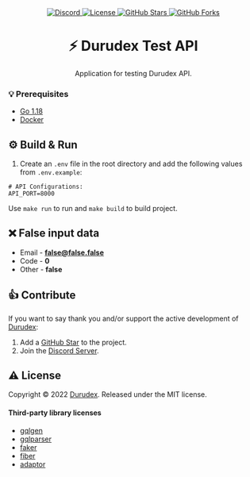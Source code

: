 <div align="center">
    <a href="https://discord.gg/4qcXbeVehZ">
        <img alt="Discord" src="https://img.shields.io/discord/882288646517035028?label=%F0%9F%92%AC%20discord">
    </a>
    <a href="https://github.com/durudex/durudex-test-api/blob/main/COPYING">
        <img alt="License" src="https://img.shields.io/github/license/durudex/durudex-test-api?label=%F0%9F%93%95%20license">
    </a>
    <a href="https://github.com/durudex/durudex-test-api/stargazers">
        <img alt="GitHub Stars" src="https://img.shields.io/github/stars/durudex/durudex-test-api?label=%E2%AD%90%20stars&logo=sdf">
    </a>
    <a href="https://github.com/durudex/durudex-test-api/network">
        <img alt="GitHub Forks" src="https://img.shields.io/github/forks/durudex/durudex-test-api?label=%F0%9F%93%81%20forks">
    </a>
</div>

<h1 align="center">⚡️ Durudex Test API</h1>

<p align="center">
Application for testing Durudex API.
</p>

### 💡 Prerequisites
+ [Go 1.18](https://golang.org/)
+ [Docker](https://www.docker.com)

## ⚙️ Build & Run
1) Create an `.env` file in the root directory and add the following values from `.env.example`:
```env
# API Configurations:
API_PORT=8000
```

Use `make run` to run and `make build` to build project.

## ❌ False input data

+ Email - **false@false.false**
+ Code - **0**
+ Other - **false**

## 👍 Contribute
If you want to say thank you and/or support the active development of [Durudex](https://github.com/durudex):
1) Add a [GitHub Star](https://github.com/durudex/durudex-test-api/stargazers) to the project.
2) Join the [Discord Server](https://discord.gg/4qcXbeVehZ).

## ⚠️ License
Copyright © 2022 [Durudex](https://github.com/durudex). Released under the MIT license.

#### Third-party library licenses
+ [gqlgen](https://github.com/99designs/gqlgen/blob/master/LICENSE)
+ [gqlparser](https://github.com/vektah/gqlparser/blob/master/LICENSE)
+ [faker](https://github.com/bxcodec/faker/blob/master/LICENSE)
+ [fiber](https://github.com/gofiber/fiber/blob/master/LICENSE)
+ [adaptor](https://github.com/gofiber/adaptor/blob/master/LICENSE)

